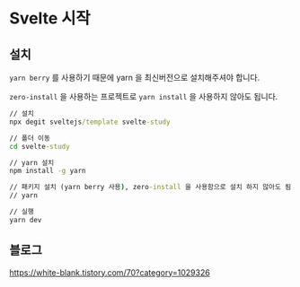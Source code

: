 # Svelte 시작

## 설치

`yarn berry` 를 사용하기 때문에 yarn 을 최신버전으로 설치해주셔야 합니다.

`zero-install` 을 사용하는 프로젝트로 `yarn install` 을 사용하지 않아도 됩니다.

```cmd
// 설치
npx degit sveltejs/template svelte-study

// 폴더 이동
cd svelte-study

// yarn 설치
npm install -g yarn

// 패키지 설치 (yarn berry 사용), zero-install 을 사용함으로 설치 하지 않아도 됨.
// yarn

// 실행
yarn dev
```

## 블로그

<https://white-blank.tistory.com/70?category=1029326>
